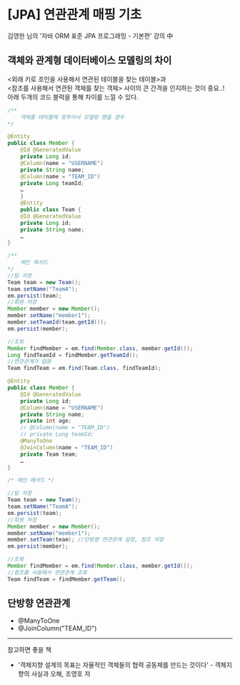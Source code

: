 # [JPA] 연관관계 매핑 기초

김영한 님의 '자바 ORM 표준 JPA 프로그래밍 - 기본편' 강의 中

## 객체와 관계형 데이터베이스 모델링의 차이

<외래 키로 조인을 사용해서 연관된 테이블을 찾는 테이블>과<br>
<참조를 사용해서 연관된 객체를 찾는 객체> 사이의 큰 간격을 인지하는 것이 중요..!<br>
아래 두개의 코드 블럭을 통해 차이를 느낄 수 있다.

```java
/**
    객체를 테이블에 맞추어서 모델링 했을 경우
*/

@Entity
public class Member {
    @Id @GeneratedValue
    private Long id;
    @Column(name = "USERNAME")
    private String name;
    @Column(name = "TEAM_ID")
    private Long teamId;
    …
    }
    @Entity
    public class Team {
    @Id @GeneratedValue
    private Long id;
    private String name;
    …
}

/**
    메인 메서드
*/
//팀 저장
Team team = new Team();
team.setName("TeamA");
em.persist(team);
//회원 저장
Member member = new Member();
member.setName("member1");
member.setTeamId(team.getId());
em.persist(member);

//조회
Member findMember = em.find(Member.class, member.getId());
Long findTeamId = findMember.getTeamId();
//연관관계가 없음
Team findTeam = em.find(Team.class, findTeamId);

```

```java
@Entity
public class Member {
    @Id @GeneratedValue
    private Long id;
    @Column(name = "USERNAME")
    private String name;
    private int age;
    // @Column(name = "TEAM_ID")
    // private Long teamId;
    @ManyToOne
    @JoinColumn(name = "TEAM_ID")
    private Team team;
    …
}

/* 메인 메서드 */

//팀 저장
Team team = new Team();
team.setName("TeamA");
em.persist(team);
//회원 저장
Member member = new Member();
member.setName("member1");
member.setTeam(team); //단방향 연관관계 설정, 참조 저장
em.persist(member);

//조회
Member findMember = em.find(Member.class, member.getId());
//참조를 사용해서 연관관계 조회
Team findTeam = findMember.getTeam();
```

## 단방향 연관관계

- @ManyToOne
- @JoinColumn("TEAM_ID")

<hr>

참고하면 좋을 책

- '객체지향 설계의 목표는 자율적인 객체들의 협력 공동체를 만드는 것이다' - 객체지향의 사실과 오해, 조영호 저
